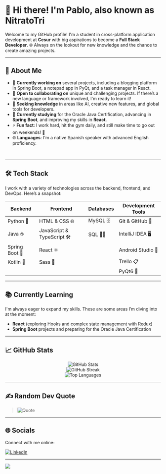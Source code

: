 # 👋 Hi there! I'm Pablo, also known as NitratoTri

Welcome to my GitHub profile! I'm a student in cross-platform application development at **Cesur** with big aspirations to become a **Full Stack Developer**. 🌐 Always on the lookout for new knowledge and the chance to create amazing projects.

---

## 💫 About Me

- 🔭 **Currently working on** several projects, including a blogging platform in Spring Boot, a notepad app in PyQt, and a task manager in React.
- 👯 **Open to collaborating on** unique and challenging projects. If there’s a new language or framework involved, I'm ready to learn it!
- 🤝 **Seeking knowledge** in areas like AI, creative new features, and global tools for developers.
- 🌱 **Currently studying** for the Oracle Java Certification, advancing in **Spring Boot**, and improving my skills in **React**.
- ⚡ **Fun fact**: I work hard, hit the gym daily, and still make time to go out on weekends! 🕺
- 🌐 **Languages**: I'm a native Spanish speaker with advanced English proficiency.

<br>

---

## 🛠️ Tech Stack

I work with a variety of technologies across the backend, frontend, and DevOps. Here’s a snapshot:

| **Backend**         | **Frontend**              | **Databases**       | **Development Tools**       |
|---------------------|---------------------------|----------------------|-----------------------------|
| Python 🐍           | HTML & CSS 🌐             | MySQL 🗄️            | Git & GitHub 🐙             |
| Java ☕             | JavaScript & TypeScript 🛠 | SQL 🧑‍💻             | IntelliJ IDEA 🖥️          |
| Spring Boot 🌱      | React ⚛️                   |           | Android Studio 📱           |
| Kotlin 📱         | Sass 🎨                    |          | Trello 📋                   |
|         |                           |                      | PyQt6 🎨                    |

---

## 📚 Currently Learning

I'm always eager to expand my skills. These are some areas I’m diving into at the moment:

- **React** (exploring Hooks and complex state management with Redux)
- **Spring Boot** projects and preparing for the Oracle Java Certification


---

## 📈 GitHub Stats

<p align="center">
  <img src="https://github-readme-stats.vercel.app/api?username=NitratoTri&show_icons=true&theme=radical&hide_border=false&include_all_commits=true&count_private=true" alt="GitHub Stats" />
  <br>
  <img src="https://github-readme-streak-stats.herokuapp.com/?user=NitratoTri&theme=radical&hide_border=false" alt="GitHub Streak" />
  <br>
  <img src="https://github-readme-stats.vercel.app/api/top-langs/?username=NitratoTri&layout=compact&theme=radical&hide_border=false" alt="Top Languages" />
</p>

---

## ✍️ Random Dev Quote

> ![Quote](https://quotes-github-readme.vercel.app/api?type=horizontal&theme=radical)

---

## 🌐 Socials

Connect with me online:

[![LinkedIn](https://img.shields.io/badge/LinkedIn-%230077B5.svg?style=for-the-badge&logo=linkedin&logoColor=white)](https://www.linkedin.com/in/pablodao/)
 
---

[![](https://visitcount.itsvg.in/api?id=NitratoTri&label=Profile%20Views&icon=5&pretty=true)](https://visitcount.itsvg.in)
